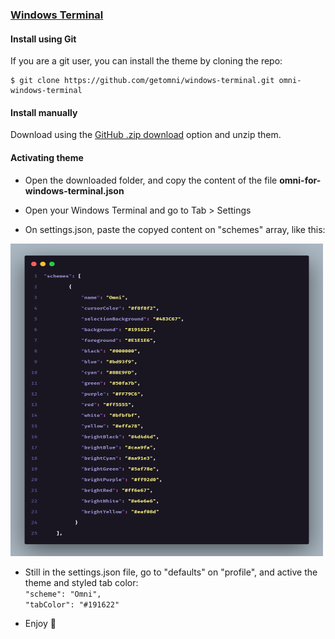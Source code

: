 ### [Windows Terminal](https://www.microsoft.com/p/windows-terminal/9n0dx20hk701)

#### Install using Git

If you are a git user, you can install the theme by cloning the repo:

    $ git clone https://github.com/getomni/windows-terminal.git omni-windows-terminal

#### Install manually

Download using the [GitHub .zip download](https://github.com/getomni/windows-terminal/archive/master.zip) option and unzip them.

#### Activating theme

- Open the downloaded folder, and copy the content of the file **omni-for-windows-terminal.json**

- Open your Windows Terminal and go to Tab > Settings

- On settings.json, paste the copyed content on "schemes" array, like this:
<img src="./schemes-example.png" width="500" height="500">

- Still in the settings.json file, go to "defaults" on "profile", and active the theme and styled tab color: <br/>
```"scheme": "Omni",``` <br/>
```"tabColor": "#191622"```

- Enjoy 💙

